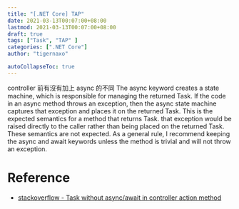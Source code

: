 ```yaml
---
title: "[.NET Core] TAP"
date: 2021-03-13T00:07:00+08:00
lastmod: 2021-03-13T00:07:00+08:00
draft: true
tags: ["Task", "TAP" ]
categories: [".NET Core"]
author: "tigernaxo"

autoCollapseToc: true
---
```

controller 前有沒有加上 async 的不同
The async keyword creates a state machine, which is responsible for managing the returned Task. If the code in an async method throws an exception, then the async state machine captures that exception and places it on the returned Task. This is the expected semantics for a method that returns Task.
 that exception would be raised directly to the caller rather than being placed on the returned Task. These semantics are not expected.
 As a general rule, I recommend keeping the async and await keywords unless the method is trivial and will not throw an exception.
# Reference
- [stackoverflow - Task without async/await in controller action method](https://stackoverflow.com/questions/59823334/task-without-async-await-in-controller-action-method)
